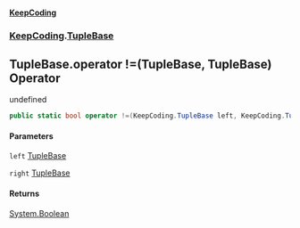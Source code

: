 #### [KeepCoding](index.md 'index')
### [KeepCoding](KeepCoding.md 'KeepCoding').[TupleBase](KeepCoding_TupleBase.md 'KeepCoding.TupleBase')
## TupleBase.operator !=(TupleBase, TupleBase) Operator
undefined  
```csharp
public static bool operator !=(KeepCoding.TupleBase left, KeepCoding.TupleBase right);
```
#### Parameters
<a name='KeepCoding_TupleBase_op_Inequality(KeepCoding_TupleBase_KeepCoding_TupleBase)_left'></a>
`left` [TupleBase](KeepCoding_TupleBase.md 'KeepCoding.TupleBase')  
  
<a name='KeepCoding_TupleBase_op_Inequality(KeepCoding_TupleBase_KeepCoding_TupleBase)_right'></a>
`right` [TupleBase](KeepCoding_TupleBase.md 'KeepCoding.TupleBase')  
  
#### Returns
[System.Boolean](https://docs.microsoft.com/en-us/dotnet/api/System.Boolean 'System.Boolean')  
